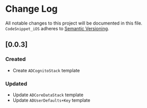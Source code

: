 
# Change Log

All notable changes to this project will be documented in this file.
`CodeSnippet_iOS` adheres to [Semantic Versioning](http://semver.org/).

## [0.0.3]

### Created

- Create `ADCognitoStack` template

### Updated

- Update `ADCoreDataStack` template
- Update `ADUserDefaults+Key` template
